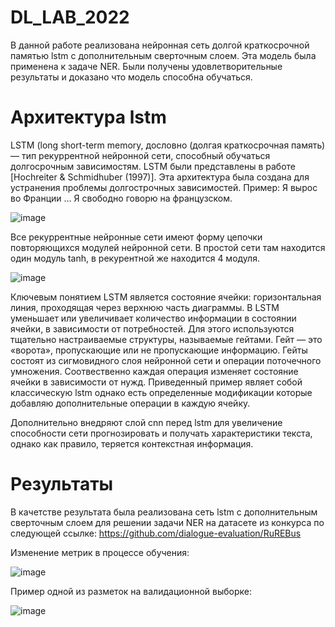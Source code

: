 # DL_LAB_2022

В данной работе реализована нейронная сеть долгой краткосрочной памятью lstm с дополнительным сверточным слоем. Эта модель была применена к задаче NER. Были получены удовлетворительные результаты и доказано что модель способна обучаться. 

# Архитектура lstm

LSTM (long short-term memory, дословно (долгая краткосрочная память) — тип рекуррентной нейронной сети, способный обучаться долгосрочным зависимостям. LSTM были представлены в работе [Hochreiter & Schmidhuber (1997)].
Эта архитектура была создана для устранения проблемы долгострочных зависимостей. Пример: Я вырос во Франции … Я свободно говорю на французском. 

![image](https://user-images.githubusercontent.com/58116790/213176579-c046d02a-ec90-43c4-92cb-97cf01843085.png)

Все рекуррентные нейронные сети имеют форму цепочки повторяющихся модулей нейронной сети. В простой сети там находится один модуль tanh, в рекурентной же находится 4 модуля. 

![image](https://user-images.githubusercontent.com/58116790/213177261-b51de897-92ee-4b21-a0d4-779176f53f7a.png)

Ключевым понятием LSTM является состояние ячейки: горизонтальная линия, проходящая через верхнюю часть диаграммы. В LSTM уменьшает или увеличивает количество информации в состоянии ячейки, в зависимости от потребностей. Для этого используются тщательно настраиваемые структуры, называемые гейтами.
Гейт — это «ворота», пропускающие или не пропускающие информацию. Гейты состоят из сигмовидного слоя нейронной сети и операции поточечного умножения.
Соотвественно каждая операция изменяет состояние ячейки в зависимости от нужд.
Приведенный пример являет собой классическую lstm однако есть определенные модификации которые добавляю дополнительные  операции в каждую ячейку. 

Дополнительно внедряют слой cnn перед lstm для увеличение способности сети прогнозировать и получать характеристики текста, однако как правило, теряется контекстная информация. 

# Результаты 

В качетстве результата была реализована сеть lstm с дополнительным сверточным слоем для решении задачи NER на датасете из конкурса по следующей ссылке: https://github.com/dialogue-evaluation/RuREBus

Изменение метрик в процессе обучения:

![image](https://user-images.githubusercontent.com/58116790/213194137-b873c3d7-a9ef-42b3-8ca4-f602a72e82b4.png)

Пример одной из разметок на валидационной выборке: 

![image](https://user-images.githubusercontent.com/58116790/213193908-fdc3b4eb-cc6d-4d30-b0a9-5d1d2b7670f5.png)




